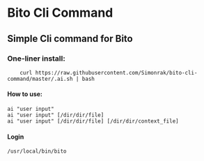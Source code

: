 # Bito Cli Command
## Simple Cli command for Bito
### One-liner install:
        curl https://raw.githubusercontent.com/Simonrak/bito-cli-command/master/.ai.sh | bash
#### How to use:
    ai "user input"
    ai "user input" [/dir/dir/file]
    ai "user input" [/dir/dir/file] [/dir/dir/context_file]
#### Login
    /usr/local/bin/bito
